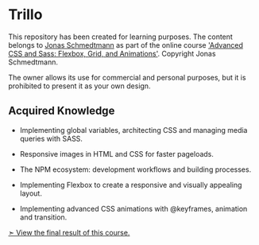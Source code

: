 # Trillo

This repository has been created for learning purposes. The content belongs to [Jonas Schmedtmann](https://github.com/jonasschmedtmann) as part of the online course ['Advanced CSS and Sass: Flexbox, Grid, and Animations'](https://www.udemy.com/course/advanced-css-and-sass/?couponCode=ST19MT61724). Copyright Jonas Schmedtmann.

The owner allows its use for commercial and personal purposes, but it is prohibited to present it as your own design.

## Acquired Knowledge

- Implementing global variables, architecting CSS and managing media queries with SASS.

- Responsive images in HTML and CSS for faster pageloads.

- The NPM ecosystem: development workflows and building processes.

- Implementing Flexbox to create a responsive and visually appealing layout.

- Implementing advanced CSS animations with @keyframes, animation and transition.

[➣ View the final result of this course.](https://trillo-css-course.vercel.app/)
